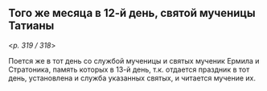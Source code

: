 
## Того же месяца в 12-й день, святой мученицы Татианы

<*p. 319 / 318*>

Поется же в тот день со службой мученицы и святых мученик Ермила и Стратоника, память которых в 13-й день, 
т.к. отдается праздник в тот день, установлена и служба указанных святых, и читается мучение их. 
